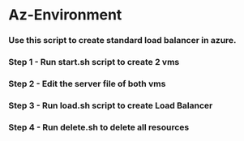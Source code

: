 # Az-Environment

### Use this script to create standard load balancer in azure.


### Step 1 - Run start.sh script to create 2 vms

### Step 2 - Edit the server file of both vms

### Step 3 - Run load.sh script to create Load Balancer

### Step 4 - Run delete.sh to delete all resources